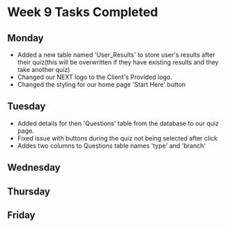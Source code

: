 # Week 9 Tasks Completed
## Monday
- Added a new table named 'User_Results' to store user's results after their quiz(this will be overwritten if they have existing results and they take another quiz)
- Changed our NEXT logo to the Client's Provided logo.
- Changed the styling for our home page 'Start Here' button
## Tuesday
- Added details for then 'Questions' table from the database to our quiz page.
- Fixed issue with buttons during the quiz not being selected after click
- Addes two columns to Questions table names 'type' and 'branch'
## Wednesday
## Thursday
## Friday
